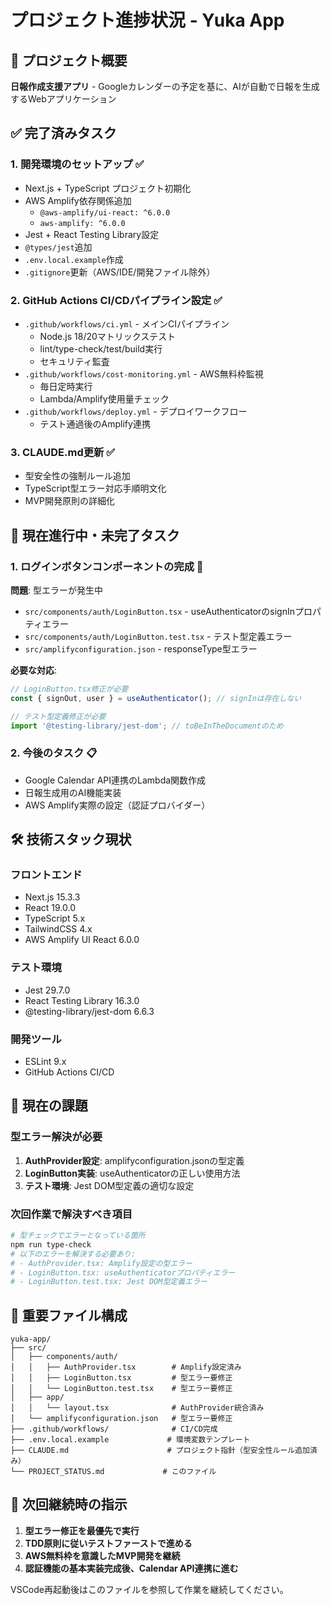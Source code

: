 # プロジェクト進捗状況 - Yuka App

## 🎯 プロジェクト概要
**日報作成支援アプリ** - Googleカレンダーの予定を基に、AIが自動で日報を生成するWebアプリケーション

## ✅ 完了済みタスク

### 1. 開発環境のセットアップ ✅
- Next.js + TypeScript プロジェクト初期化
- AWS Amplify依存関係追加
  - `@aws-amplify/ui-react: ^6.0.0`
  - `aws-amplify: ^6.0.0`
- Jest + React Testing Library設定
- `@types/jest`追加
- `.env.local.example`作成
- `.gitignore`更新（AWS/IDE/開発ファイル除外）

### 2. GitHub Actions CI/CDパイプライン設定 ✅
- `.github/workflows/ci.yml` - メインCIパイプライン
  - Node.js 18/20マトリックステスト
  - lint/type-check/test/build実行
  - セキュリティ監査
- `.github/workflows/cost-monitoring.yml` - AWS無料枠監視
  - 毎日定時実行
  - Lambda/Amplify使用量チェック
- `.github/workflows/deploy.yml` - デプロイワークフロー
  - テスト通過後のAmplify連携

### 3. CLAUDE.md更新 ✅
- 型安全性の強制ルール追加
- TypeScript型エラー対応手順明文化
- MVP開発原則の詳細化

## 🔄 現在進行中・未完了タスク

### 1. ログインボタンコンポーネントの完成 🚧
**問題**: 型エラーが発生中
- `src/components/auth/LoginButton.tsx` - useAuthenticatorのsignInプロパティエラー
- `src/components/auth/LoginButton.test.tsx` - テスト型定義エラー
- `src/amplifyconfiguration.json` - responseType型エラー

**必要な対応**:
```typescript
// LoginButton.tsx修正が必要
const { signOut, user } = useAuthenticator(); // signInは存在しない

// テスト型定義修正が必要
import '@testing-library/jest-dom'; // toBeInTheDocumentのため
```

### 2. 今後のタスク 📋
- Google Calendar API連携のLambda関数作成
- 日報生成用のAI機能実装
- AWS Amplify実際の設定（認証プロバイダー）

## 🛠️ 技術スタック現状

### フロントエンド
- Next.js 15.3.3
- React 19.0.0
- TypeScript 5.x
- TailwindCSS 4.x
- AWS Amplify UI React 6.0.0

### テスト環境
- Jest 29.7.0
- React Testing Library 16.3.0
- @testing-library/jest-dom 6.6.3

### 開発ツール
- ESLint 9.x
- GitHub Actions CI/CD

## 🚨 現在の課題

### 型エラー解決が必要
1. **AuthProvider設定**: amplifyconfiguration.jsonの型定義
2. **LoginButton実装**: useAuthenticatorの正しい使用方法
3. **テスト環境**: Jest DOM型定義の適切な設定

### 次回作業で解決すべき項目
```bash
# 型チェックでエラーとなっている箇所
npm run type-check
# 以下のエラーを解決する必要あり:
# - AuthProvider.tsx: Amplify設定の型エラー
# - LoginButton.tsx: useAuthenticatorプロパティエラー  
# - LoginButton.test.tsx: Jest DOM型定義エラー
```

## 📁 重要ファイル構成

```
yuka-app/
├── src/
│   ├── components/auth/
│   │   ├── AuthProvider.tsx        # Amplify設定済み
│   │   ├── LoginButton.tsx         # 型エラー要修正
│   │   └── LoginButton.test.tsx    # 型エラー要修正
│   ├── app/
│   │   └── layout.tsx              # AuthProvider統合済み
│   └── amplifyconfiguration.json   # 型エラー要修正
├── .github/workflows/              # CI/CD完成
├── .env.local.example             # 環境変数テンプレート
├── CLAUDE.md                      # プロジェクト指針（型安全性ルール追加済み）
└── PROJECT_STATUS.md             # このファイル
```

## 🎯 次回継続時の指示

1. **型エラー修正を最優先で実行**
2. **TDD原則に従いテストファーストで進める**
3. **AWS無料枠を意識したMVP開発を継続**
4. **認証機能の基本実装完成後、Calendar API連携に進む**

VSCode再起動後はこのファイルを参照して作業を継続してください。